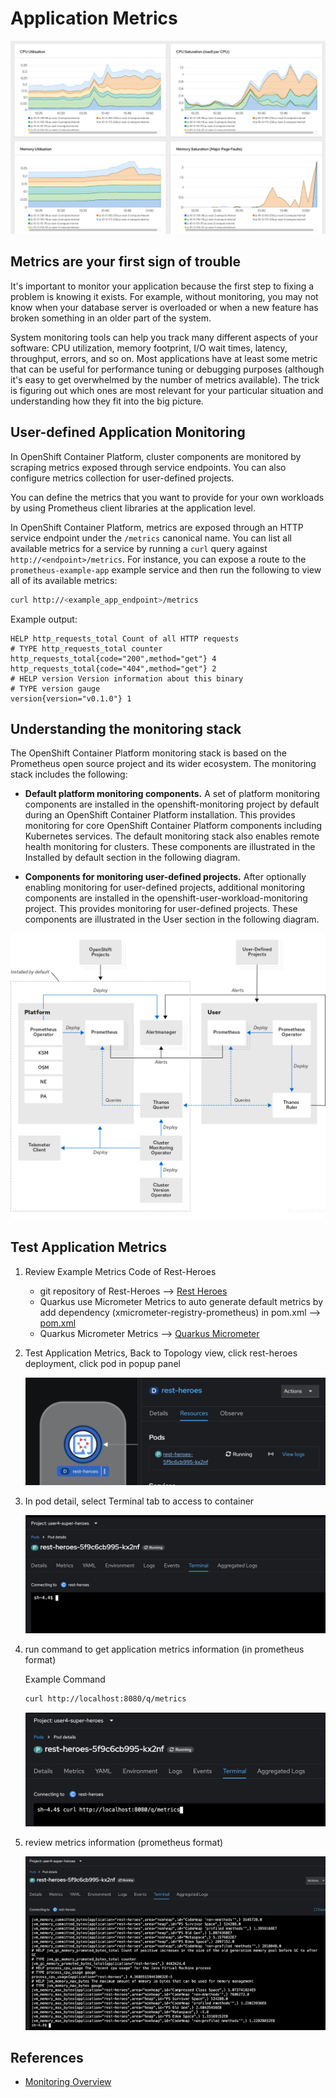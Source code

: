# Application Metrics

![Metrics Dashboard](image/application-metrics/metric.png)

## Metrics are your first sign of trouble

It's important to monitor your application because the first step to fixing a problem is knowing it exists. For example, without monitoring, you may not know when your database server is overloaded or when a new feature has broken something in an older part of the system.

System monitoring tools can help you track many different aspects of your software: CPU utilization, memory footprint, I/O wait times, latency, throughput, errors, and so on. Most applications have at least some metric that can be useful for performance tuning or debugging purposes (although it's easy to get overwhelmed by the number of metrics available). The trick is figuring out which ones are most relevant for your particular situation and understanding how they fit into the big picture.

## User-defined Application Monitoring

In OpenShift Container Platform, cluster components are monitored by scraping metrics exposed through service endpoints. You can also configure metrics collection for user-defined projects.

You can define the metrics that you want to provide for your own workloads by using Prometheus client libraries at the application level.

In OpenShift Container Platform, metrics are exposed through an HTTP service endpoint under the `/metrics` canonical name. You can list all available metrics for a service by running a `curl` query against `http://<endpoint>/metrics`. For instance, you can expose a route to the `prometheus-example-app` example service and then run the following to view all of its available metrics:

```sh
curl http://<example_app_endpoint>/metrics
```

Example output:

```text
HELP http_requests_total Count of all HTTP requests
# TYPE http_requests_total counter
http_requests_total{code="200",method="get"} 4
http_requests_total{code="404",method="get"} 2
# HELP version Version information about this binary
# TYPE version gauge
version{version="v0.1.0"} 1
```

## Understanding the monitoring stack

The OpenShift Container Platform monitoring stack is based on the Prometheus open source project and its wider ecosystem. The monitoring stack includes the following:

* **Default platform monitoring components.** A set of platform monitoring components are installed in the openshift-monitoring project by default during an OpenShift Container Platform installation. This provides monitoring for core OpenShift Container Platform components including Kubernetes services. The default monitoring stack also enables remote health monitoring for clusters. These components are illustrated in the Installed by default section in the following diagram.

* **Components for monitoring user-defined projects.** After optionally enabling monitoring for user-defined projects, additional monitoring components are installed in the openshift-user-workload-monitoring project. This provides monitoring for user-defined projects. These components are illustrated in the User section in the following diagram.

![Metrics Dashboard](image/application-metrics/ocp-monitoring-stack.png)

## Test Application Metrics

1. Review Example Metrics Code of Rest-Heroes
   
   - git repository of Rest-Heroes --> [Rest Heroes](https://github.com/chatapazar/dev-day-2024q3/tree/main/code/rest-heroes)
   - Quarkus use Micrometer Metrics to auto generate default metrics by add dependency (xmicrometer-registry-prometheus) in pom.xml --> [pom.xml](https://raw.githubusercontent.com/chatapazar/dev-day-2024q3/main/code/rest-heroes/pom.xml)
   - Quarkus Micrometer Metrics --> [Quarkus Micrometer](https://quarkus.io/guides/telemetry-micrometer)


2. Test Application Metrics, Back to Topology view, click rest-heroes deployment, click pod in popup panel
   
   ![Application Metrics](image/application-metrics/monitor-12.png)

3. In pod detail, select Terminal tab to access to container
   
   ![Application Metrics](image/application-metrics/monitor-13.png)

4. run command to get application metrics information (in prometheus format)

   Example Command

   ```bash
   curl http://localhost:8080/q/metrics
   ```

   ![Application Metrics](image/application-metrics/monitor-14.png) 

5. review metrics information (prometheus format)

   ![Application Metrics](image/application-metrics/monitor-15.png)  
   
## References

* [Monitoring Overview](https://docs.openshift.com/container-platform/4.11/monitoring/monitoring-overview.html)
